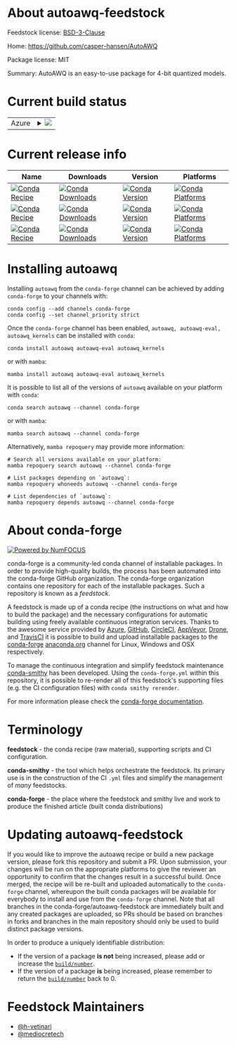 About autoawq-feedstock
=======================

Feedstock license: [BSD-3-Clause](https://github.com/conda-forge/autoawq-feedstock/blob/main/LICENSE.txt)

Home: https://github.com/casper-hansen/AutoAWQ

Package license: MIT

Summary: AutoAWQ is an easy-to-use package for 4-bit quantized models.

Current build status
====================


<table>
    
  <tr>
    <td>Azure</td>
    <td>
      <details>
        <summary>
          <a href="https://dev.azure.com/conda-forge/feedstock-builds/_build/latest?definitionId=21855&branchName=main">
            <img src="https://dev.azure.com/conda-forge/feedstock-builds/_apis/build/status/autoawq-feedstock?branchName=main">
          </a>
        </summary>
        <table>
          <thead><tr><th>Variant</th><th>Status</th></tr></thead>
          <tbody><tr>
              <td>linux_64_cuda_compilercuda-nvcccuda_compiler_version12.6python3.10.____cpython</td>
              <td>
                <a href="https://dev.azure.com/conda-forge/feedstock-builds/_build/latest?definitionId=21855&branchName=main">
                  <img src="https://dev.azure.com/conda-forge/feedstock-builds/_apis/build/status/autoawq-feedstock?branchName=main&jobName=linux&configuration=linux%20linux_64_cuda_compilercuda-nvcccuda_compiler_version12.6python3.10.____cpython" alt="variant">
                </a>
              </td>
            </tr><tr>
              <td>linux_64_cuda_compilercuda-nvcccuda_compiler_version12.6python3.11.____cpython</td>
              <td>
                <a href="https://dev.azure.com/conda-forge/feedstock-builds/_build/latest?definitionId=21855&branchName=main">
                  <img src="https://dev.azure.com/conda-forge/feedstock-builds/_apis/build/status/autoawq-feedstock?branchName=main&jobName=linux&configuration=linux%20linux_64_cuda_compilercuda-nvcccuda_compiler_version12.6python3.11.____cpython" alt="variant">
                </a>
              </td>
            </tr><tr>
              <td>linux_64_cuda_compilercuda-nvcccuda_compiler_version12.6python3.12.____cpython</td>
              <td>
                <a href="https://dev.azure.com/conda-forge/feedstock-builds/_build/latest?definitionId=21855&branchName=main">
                  <img src="https://dev.azure.com/conda-forge/feedstock-builds/_apis/build/status/autoawq-feedstock?branchName=main&jobName=linux&configuration=linux%20linux_64_cuda_compilercuda-nvcccuda_compiler_version12.6python3.12.____cpython" alt="variant">
                </a>
              </td>
            </tr><tr>
              <td>linux_64_cuda_compilercuda-nvcccuda_compiler_version12.6python3.13.____cp313</td>
              <td>
                <a href="https://dev.azure.com/conda-forge/feedstock-builds/_build/latest?definitionId=21855&branchName=main">
                  <img src="https://dev.azure.com/conda-forge/feedstock-builds/_apis/build/status/autoawq-feedstock?branchName=main&jobName=linux&configuration=linux%20linux_64_cuda_compilercuda-nvcccuda_compiler_version12.6python3.13.____cp313" alt="variant">
                </a>
              </td>
            </tr><tr>
              <td>linux_64_cuda_compilercuda-nvcccuda_compiler_version12.6python3.9.____cpython</td>
              <td>
                <a href="https://dev.azure.com/conda-forge/feedstock-builds/_build/latest?definitionId=21855&branchName=main">
                  <img src="https://dev.azure.com/conda-forge/feedstock-builds/_apis/build/status/autoawq-feedstock?branchName=main&jobName=linux&configuration=linux%20linux_64_cuda_compilercuda-nvcccuda_compiler_version12.6python3.9.____cpython" alt="variant">
                </a>
              </td>
            </tr>
          </tbody>
        </table>
      </details>
    </td>
  </tr>
</table>

Current release info
====================

| Name | Downloads | Version | Platforms |
| --- | --- | --- | --- |
| [![Conda Recipe](https://img.shields.io/badge/recipe-autoawq-green.svg)](https://anaconda.org/conda-forge/autoawq) | [![Conda Downloads](https://img.shields.io/conda/dn/conda-forge/autoawq.svg)](https://anaconda.org/conda-forge/autoawq) | [![Conda Version](https://img.shields.io/conda/vn/conda-forge/autoawq.svg)](https://anaconda.org/conda-forge/autoawq) | [![Conda Platforms](https://img.shields.io/conda/pn/conda-forge/autoawq.svg)](https://anaconda.org/conda-forge/autoawq) |
| [![Conda Recipe](https://img.shields.io/badge/recipe-autoawq--eval-green.svg)](https://anaconda.org/conda-forge/autoawq-eval) | [![Conda Downloads](https://img.shields.io/conda/dn/conda-forge/autoawq-eval.svg)](https://anaconda.org/conda-forge/autoawq-eval) | [![Conda Version](https://img.shields.io/conda/vn/conda-forge/autoawq-eval.svg)](https://anaconda.org/conda-forge/autoawq-eval) | [![Conda Platforms](https://img.shields.io/conda/pn/conda-forge/autoawq-eval.svg)](https://anaconda.org/conda-forge/autoawq-eval) |
| [![Conda Recipe](https://img.shields.io/badge/recipe-autoawq__kernels-green.svg)](https://anaconda.org/conda-forge/autoawq_kernels) | [![Conda Downloads](https://img.shields.io/conda/dn/conda-forge/autoawq_kernels.svg)](https://anaconda.org/conda-forge/autoawq_kernels) | [![Conda Version](https://img.shields.io/conda/vn/conda-forge/autoawq_kernels.svg)](https://anaconda.org/conda-forge/autoawq_kernels) | [![Conda Platforms](https://img.shields.io/conda/pn/conda-forge/autoawq_kernels.svg)](https://anaconda.org/conda-forge/autoawq_kernels) |

Installing autoawq
==================

Installing `autoawq` from the `conda-forge` channel can be achieved by adding `conda-forge` to your channels with:

```
conda config --add channels conda-forge
conda config --set channel_priority strict
```

Once the `conda-forge` channel has been enabled, `autoawq, autoawq-eval, autoawq_kernels` can be installed with `conda`:

```
conda install autoawq autoawq-eval autoawq_kernels
```

or with `mamba`:

```
mamba install autoawq autoawq-eval autoawq_kernels
```

It is possible to list all of the versions of `autoawq` available on your platform with `conda`:

```
conda search autoawq --channel conda-forge
```

or with `mamba`:

```
mamba search autoawq --channel conda-forge
```

Alternatively, `mamba repoquery` may provide more information:

```
# Search all versions available on your platform:
mamba repoquery search autoawq --channel conda-forge

# List packages depending on `autoawq`:
mamba repoquery whoneeds autoawq --channel conda-forge

# List dependencies of `autoawq`:
mamba repoquery depends autoawq --channel conda-forge
```


About conda-forge
=================

[![Powered by
NumFOCUS](https://img.shields.io/badge/powered%20by-NumFOCUS-orange.svg?style=flat&colorA=E1523D&colorB=007D8A)](https://numfocus.org)

conda-forge is a community-led conda channel of installable packages.
In order to provide high-quality builds, the process has been automated into the
conda-forge GitHub organization. The conda-forge organization contains one repository
for each of the installable packages. Such a repository is known as a *feedstock*.

A feedstock is made up of a conda recipe (the instructions on what and how to build
the package) and the necessary configurations for automatic building using freely
available continuous integration services. Thanks to the awesome service provided by
[Azure](https://azure.microsoft.com/en-us/services/devops/), [GitHub](https://github.com/),
[CircleCI](https://circleci.com/), [AppVeyor](https://www.appveyor.com/),
[Drone](https://cloud.drone.io/welcome), and [TravisCI](https://travis-ci.com/)
it is possible to build and upload installable packages to the
[conda-forge](https://anaconda.org/conda-forge) [anaconda.org](https://anaconda.org/)
channel for Linux, Windows and OSX respectively.

To manage the continuous integration and simplify feedstock maintenance
[conda-smithy](https://github.com/conda-forge/conda-smithy) has been developed.
Using the ``conda-forge.yml`` within this repository, it is possible to re-render all of
this feedstock's supporting files (e.g. the CI configuration files) with ``conda smithy rerender``.

For more information please check the [conda-forge documentation](https://conda-forge.org/docs/).

Terminology
===========

**feedstock** - the conda recipe (raw material), supporting scripts and CI configuration.

**conda-smithy** - the tool which helps orchestrate the feedstock.
                   Its primary use is in the construction of the CI ``.yml`` files
                   and simplify the management of *many* feedstocks.

**conda-forge** - the place where the feedstock and smithy live and work to
                  produce the finished article (built conda distributions)


Updating autoawq-feedstock
==========================

If you would like to improve the autoawq recipe or build a new
package version, please fork this repository and submit a PR. Upon submission,
your changes will be run on the appropriate platforms to give the reviewer an
opportunity to confirm that the changes result in a successful build. Once
merged, the recipe will be re-built and uploaded automatically to the
`conda-forge` channel, whereupon the built conda packages will be available for
everybody to install and use from the `conda-forge` channel.
Note that all branches in the conda-forge/autoawq-feedstock are
immediately built and any created packages are uploaded, so PRs should be based
on branches in forks and branches in the main repository should only be used to
build distinct package versions.

In order to produce a uniquely identifiable distribution:
 * If the version of a package **is not** being increased, please add or increase
   the [``build/number``](https://docs.conda.io/projects/conda-build/en/latest/resources/define-metadata.html#build-number-and-string).
 * If the version of a package **is** being increased, please remember to return
   the [``build/number``](https://docs.conda.io/projects/conda-build/en/latest/resources/define-metadata.html#build-number-and-string)
   back to 0.

Feedstock Maintainers
=====================

* [@h-vetinari](https://github.com/h-vetinari/)
* [@mediocretech](https://github.com/mediocretech/)

